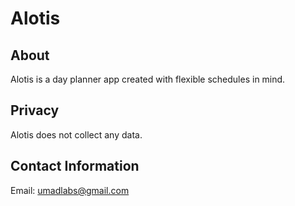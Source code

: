 # Alotis

## About

Alotis is a day planner app created with flexible schedules in mind.

## Privacy

Alotis does not collect any data.

## Contact Information

Email: umadlabs@gmail.com
